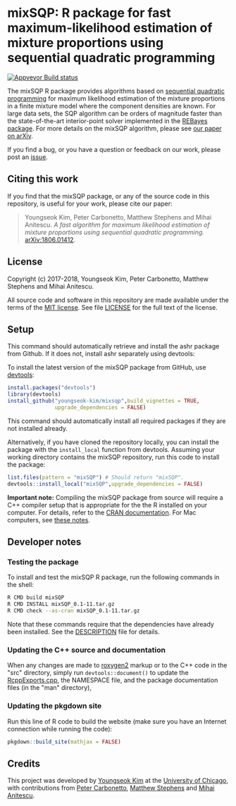 # mixSQP: R package for fast maximum-likelihood estimation of mixture proportions using sequential quadratic programming

[![Appveyor Build status](https://ci.appveyor.com/api/projects/status/b7cp8eo5e7ikid0i?svg=true)](https://ci.appveyor.com/project/pcarbo/mixsqp)

The mixSQP R package provides algorithms based on
[sequential quadratic programming][sqp] for maximum likelihood
estimation of the mixture proportions in a finite mixture model where
the component densities are known. For large data sets, the SQP
algorithm can be orders of magnitude faster than the state-of-the-art
interior-point solver implemented in the
[REBayes package][rebayes]. For more details on the mixSQP algorithm,
please see [our paper on arXiv][arxiv-paper].

If you find a bug, or you have a question or feedback on our work,
please post an [issue][issues].

## Citing this work

If you find that the mixSQP package, or any of the source code in this
repository, is useful for your work, please cite our paper:

> Youngseok Kim, Peter Carbonetto, Matthew Stephens and Mihai
> Anitescu. *A fast algorithm for maximum likelihood estimation of
> mixture proportions using sequential quadratic programming.*
> [arXiv:1806.01412][arxiv-paper].

## License

Copyright (c) 2017-2018, Youngseok Kim, Peter Carbonetto, Matthew
Stephens and Mihai Anitescu.

All source code and software in this repository are made available
under the terms of the
[MIT license][mit-license]. See
file [LICENSE](LICENSE) for the full text of the license.

## Setup

This command should automatically retrieve and install the ashr
package from Github. If it does not, install ashr separately using
devtools:

To install the latest version of the mixSQP package from GitHub,
use [devtools][devtools]:

```R
install.packages("devtools")
library(devtools)
install_github("youngseok-kim/mixsqp",build_vignettes = TRUE,
               upgrade_dependencies = FALSE)
```

This command should automatically install all required packages if
they are not installed already.

Alternatively, if you have cloned the repository locally, you can
install the package with the `install_local` function from
devtools. Assuming your working directory contains the mixSQP
repository, run this code to install the package:

```R
list.files(pattern = "mixSQP") # Should return "mixSQP".
devtools::install_local("mixSQP",upgrade_dependencies = FALSE)
```

**Important note:** Compiling the mixSQP package from source will
require a C++ compiler setup that is appropriate for the the R
installed on your computer. For details, refer to the
[CRAN documentation][cran]. For Mac computers, see
[these notes][compiling-macos].

## Developer notes

### Testing the package

To install and test the mixSQP R package, run the following commands
in the shell:

```bash
R CMD build mixSQP
R CMD INSTALL mixSQP_0.1-11.tar.gz
R CMD check --as-cran mixSQP_0.1-11.tar.gz
```

Note that these commands require that the dependencies have already
been installed. See the [DESCRIPTION](DESCRIPTION) file for details.

### Updating the C++ source and documentation

When any changes are made to [roxygen2][roxygen2] markup or to the C++
code in the "src" directory, simply run `devtools::document()` to
update the [RcppExports.cpp](src/RcppExports.cpp), the NAMESPACE file,
and the package documentation files (in the "man" directory),

### Updating the pkgdown site

Run this line of R code to build the website (make sure you have an
Internet connection while running the code):

```R
pkgdown::build_site(mathjax = FALSE)
```

## Credits

This project was developed by [Youngseok Kim][youngseok] at the
[University of Chicago][uchicago], with contributions from
[Peter Carbonetto][peter], [Matthew Stephens][matthew] and
[Mihai Anitescu][mihai].

[sqp]: https://neos-guide.org/content/sequential-quadratic-programming
[arxiv-paper]: https://arxiv.org/abs/1806.01412
[issues]: https://github.com/youngseok-kim/mixsqp/issues
[rebayes]: https://cran.r-project.org/package=REBayes
[uchicago]: https://www.uchicago.edu
[youngseok]: https://github.com/youngseok-kim
[peter]: https://pcarbo.github.io
[matthew]: http://stephenslab.uchicago.edu
[mihai]: http://www.mcs.anl.gov/~anitescu
[mit-license]: https://opensource.org/licenses/mit-license.html
[devtools]: https://github.com/r-lib/devtools
[roxygen2]: https://cran.r-project.org/package=roxygen2
[cran]: https://cran.r-project.org
[compiling-macos]: https://pcarbo.github.io/pcarbo/r-macos.html
